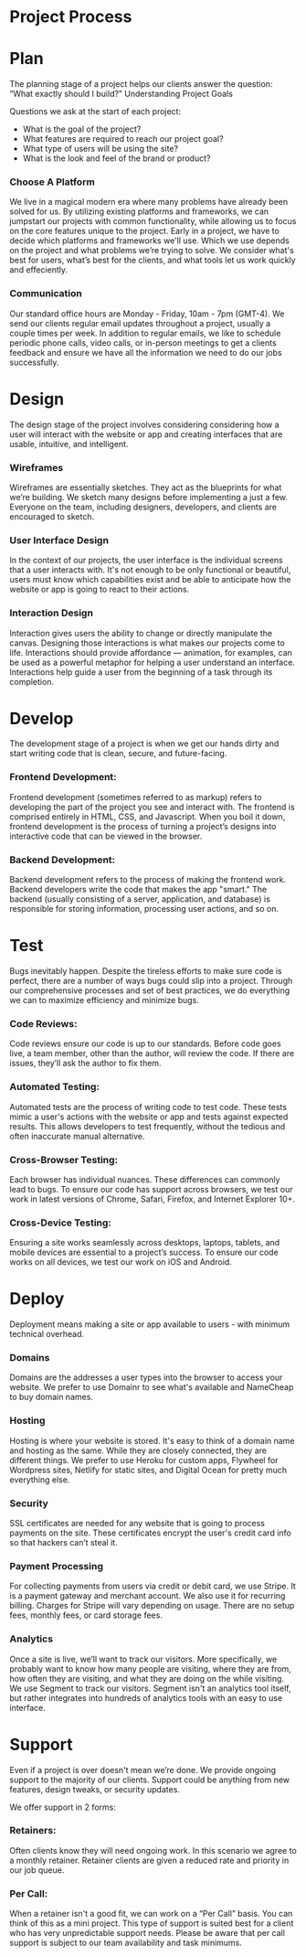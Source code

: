 # Project Process

# Plan

The planning stage of a project helps our clients answer the question: “What exactly should I build?”
Understanding Project Goals

Questions we ask at the start of each project:
- What is the goal of the project?
- What features are required to reach our project goal?
- What type of users will be using the site?
- What is the look and feel of the brand or product?

### Choose A Platform
We live in a magical modern era where many problems have already been solved for us. By utilizing existing platforms and frameworks, we can jumpstart our projects with common functionality, while allowing us to focus on the core features unique to the project.
Early in a project, we have to decide which platforms and frameworks we'll use. Which we use depends on the project and what problems we’re trying to solve. We consider what's best for users, what’s best for the clients, and what tools let us work quickly and effeciently.

### Communication
Our standard office hours are Monday - Friday, 10am - 7pm (GMT-4).
We send our clients regular email updates throughout a project, usually a couple times per week. In addition to regular emails, we like to schedule periodic phone calls, video calls, or in-person meetings to get a clients feedback and ensure we have all the information we need to do our jobs successfully.

# Design

The design stage of the project involves considering considering how a user will interact with the website or app and creating interfaces that are usable, intuitive, and intelligent.

### Wireframes
Wireframes are essentially sketches. They act as the blueprints for what we’re building. We sketch many designs before implementing a just a few. Everyone on the team, including designers, developers, and clients are encouraged to sketch.

### User Interface Design
In the context of our projects, the user interface is the individual screens that a user interacts with. It's not enough to be only functional or beautiful, users must know which capabilities exist and be able to anticipate how the website or app is going to react to their actions.

### Interaction Design
Interaction gives users the ability to change or directly manipulate the canvas. Designing those interactions is what makes our projects come to life. Interactions should provide affordance — animation, for examples, can be used as a powerful metaphor for helping a user understand an interface. Interactions help guide a user from the beginning of a task through its completion.

# Develop

The development stage of a project is when we get our hands dirty and start writing code that is clean, secure, and future-facing.

### Frontend Development:
Frontend development (sometimes referred to as markup) refers to developing the part of the project you see and interact with. The frontend is comprised entirely in HTML, CSS, and Javascript. When you boil it down, frontend development is the process of turning a project’s designs into interactive code that can be viewed in the browser.

### Backend Development:
Backend development refers to the process of making the frontend work. Backend developers write the code that makes the app "smart." The backend (usually consisting of a server, application, and database) is responsible for storing information, processing user actions, and so on.

# Test

Bugs inevitably happen. Despite the tireless efforts to make sure code is perfect, there are a number of ways bugs could slip into a project. Through our comprehensive processes and set of best practices, we do everything we can to maximize efficiency and minimize bugs.

### Code Reviews:
Code reviews ensure our code is up to our standards. Before code goes live, a team member, other than the author, will review the code. If there are issues, they’ll ask the author to fix them.

### Automated Testing:
Automated tests are the process of writing code to test code. These tests mimic a user's actions with the website or app and tests against expected results. This allows developers to test frequently, without the tedious and often inaccurate manual alternative.

### Cross-Browser Testing:
Each browser has individual nuances. These differences can commonly lead to bugs. To ensure our code has support across browsers, we test our work in latest versions of Chrome, Safari, Firefox, and Internet Explorer 10+.

### Cross-Device Testing:
Ensuring a site works seamlessly across desktops, laptops, tablets, and mobile devices are essential to a project’s success. To ensure our code works on all devices, we test our work on iOS and Android.

# Deploy
Deployment means making a site or app available to users - with minimum technical overhead.

### Domains
Domains are the addresses a user types into the browser to access your website. We prefer to use Domainr to see what's available and NameCheap to buy domain names.

### Hosting
Hosting is where your website is stored. It's easy to think of a domain name and hosting as the same. While they are closely connected, they are different things. We prefer to use Heroku for custom apps, Flywheel for Wordpress sites, Netlify for static sites, and Digital Ocean for pretty much everything else.

### Security
SSL certificates are needed for any website that is going to process payments on the site. These certificates encrypt the user's credit card info so that hackers can’t steal it.

### Payment Processing
For collecting payments from users via credit or debit card, we use Stripe. It is a payment gateway and merchant account. We also use it for recurring billing. Charges for Stripe will vary depending on usage. There are no setup fees, monthly fees, or card storage fees.

### Analytics
Once a site is live, we’ll want to track our visitors. More specifically, we probably want to know how many people are visiting, where they are from, how often they are visiting, and what they are doing on the while visiting. We use Segment to track our visitors. Segment isn't an analytics tool itself, but rather integrates into hundreds of analytics tools with an easy to use interface.

# Support
Even if a project is over doesn't mean we’re done. We provide ongoing support to the majority of our clients. Support could be anything from new features, design tweaks, or security updates.

We offer support in 2 forms:

### Retainers:
Often clients know they will need ongoing work. In this scenario we agree to a monthly retainer. Retainer clients are given a reduced rate and priority in our job queue.

### Per Call:
When a retainer isn't a good fit, we can work on a “Per Call” basis. You can think of this as a mini project. This type of support is suited best for a client who has very unpredictable support needs. Please be aware that per call support is subject to our team availability and task minimums.
